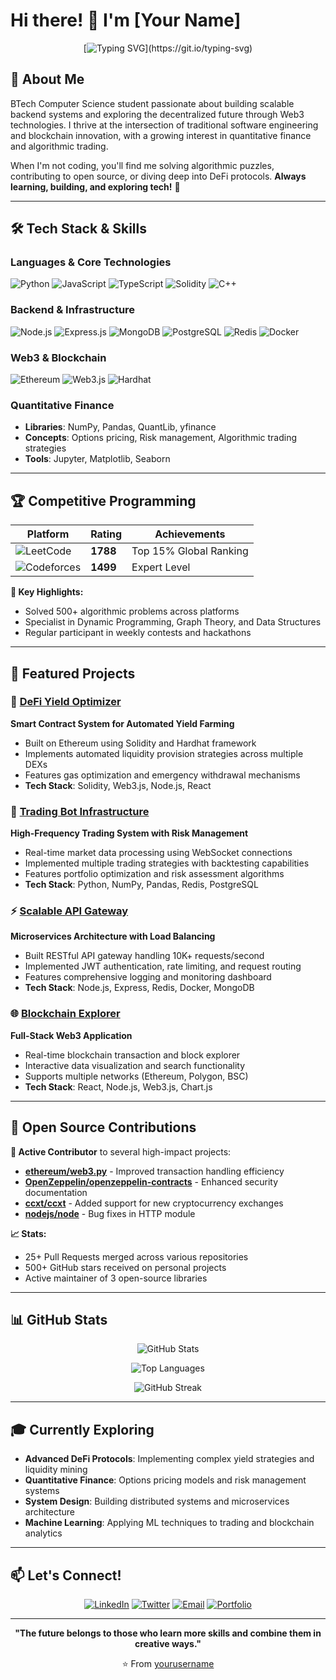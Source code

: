 # Hi there! 👋 I'm [Your Name]

<div align="center">
  
  [![Typing SVG](https://readme-typing-svg.herokuapp.com?font=Fira+Code&pause=1000&color=2196F3&center=true&vCenter=true&width=435&lines=Backend+Developer+%7C+Web3+Enthusiast;Competitive+Programmer+%7C+Open+Source;Always+Learning%2C+Building%2C+Exploring+Tech!)](https://git.io/typing-svg)
  
</div>

## 🚀 About Me

BTech Computer Science student passionate about building scalable backend systems and exploring the decentralized future through Web3 technologies. I thrive at the intersection of traditional software engineering and blockchain innovation, with a growing interest in quantitative finance and algorithmic trading.

When I'm not coding, you'll find me solving algorithmic puzzles, contributing to open source, or diving deep into DeFi protocols. **Always learning, building, and exploring tech!** 🌱

---

## 🛠️ Tech Stack & Skills

### **Languages & Core Technologies**
![Python](https://img.shields.io/badge/Python-3776AB?style=for-the-badge&logo=python&logoColor=white)
![JavaScript](https://img.shields.io/badge/JavaScript-F7DF1E?style=for-the-badge&logo=javascript&logoColor=black)
![TypeScript](https://img.shields.io/badge/TypeScript-007ACC?style=for-the-badge&logo=typescript&logoColor=white)
![Solidity](https://img.shields.io/badge/Solidity-363636?style=for-the-badge&logo=solidity&logoColor=white)
![C++](https://img.shields.io/badge/C++-00599C?style=for-the-badge&logo=c%2B%2B&logoColor=white)

### **Backend & Infrastructure**
![Node.js](https://img.shields.io/badge/Node.js-43853D?style=for-the-badge&logo=node.js&logoColor=white)
![Express.js](https://img.shields.io/badge/Express.js-404D59?style=for-the-badge)
![MongoDB](https://img.shields.io/badge/MongoDB-4EA94B?style=for-the-badge&logo=mongodb&logoColor=white)
![PostgreSQL](https://img.shields.io/badge/PostgreSQL-316192?style=for-the-badge&logo=postgresql&logoColor=white)
![Redis](https://img.shields.io/badge/Redis-DC382D?style=for-the-badge&logo=redis&logoColor=white)
![Docker](https://img.shields.io/badge/Docker-2496ED?style=for-the-badge&logo=docker&logoColor=white)

### **Web3 & Blockchain**
![Ethereum](https://img.shields.io/badge/Ethereum-3C3C3D?style=for-the-badge&logo=Ethereum&logoColor=white)
![Web3.js](https://img.shields.io/badge/Web3.js-F16822?style=for-the-badge&logo=web3.js&logoColor=white)
![Hardhat](https://img.shields.io/badge/Hardhat-FFF100?style=for-the-badge&logo=hardhat&logoColor=black)

### **Quantitative Finance**
- **Libraries**: NumPy, Pandas, QuantLib, yfinance
- **Concepts**: Options pricing, Risk management, Algorithmic trading strategies
- **Tools**: Jupyter, Matplotlib, Seaborn

---

## 🏆 Competitive Programming

<div align="center">
  
  | Platform | Rating | Achievements |
  |----------|--------|--------------|
  | ![LeetCode](https://img.shields.io/badge/LeetCode-FFA116?style=for-the-badge&logo=LeetCode&logoColor=black) | **1788** | Top 15% Global Ranking |
  | ![Codeforces](https://img.shields.io/badge/Codeforces-445f9d?style=for-the-badge&logo=Codeforces&logoColor=white) | **1499** | Expert Level |
  
</div>

**🎯 Key Highlights:**
- Solved 500+ algorithmic problems across platforms
- Specialist in Dynamic Programming, Graph Theory, and Data Structures
- Regular participant in weekly contests and hackathons

---

## 🚀 Featured Projects

### 🔗 [DeFi Yield Optimizer](https://github.com/yourusername/defi-yield-optimizer)
**Smart Contract System for Automated Yield Farming**
- Built on Ethereum using Solidity and Hardhat framework
- Implements automated liquidity provision strategies across multiple DEXs
- Features gas optimization and emergency withdrawal mechanisms
- **Tech Stack**: Solidity, Web3.js, Node.js, React

### 🏦 [Trading Bot Infrastructure](https://github.com/yourusername/trading-bot)
**High-Frequency Trading System with Risk Management**
- Real-time market data processing using WebSocket connections
- Implemented multiple trading strategies with backtesting capabilities
- Features portfolio optimization and risk assessment algorithms
- **Tech Stack**: Python, NumPy, Pandas, Redis, PostgreSQL

### ⚡ [Scalable API Gateway](https://github.com/yourusername/api-gateway)
**Microservices Architecture with Load Balancing**
- Built RESTful API gateway handling 10K+ requests/second
- Implemented JWT authentication, rate limiting, and request routing
- Features comprehensive logging and monitoring dashboard
- **Tech Stack**: Node.js, Express, Redis, Docker, MongoDB

### 🌐 [Blockchain Explorer](https://github.com/yourusername/blockchain-explorer)
**Full-Stack Web3 Application**
- Real-time blockchain transaction and block explorer
- Interactive data visualization and search functionality
- Supports multiple networks (Ethereum, Polygon, BSC)
- **Tech Stack**: React, Node.js, Web3.js, Chart.js

---

## 🤝 Open Source Contributions

**🌟 Active Contributor** to several high-impact projects:

- **[ethereum/web3.py](https://github.com/ethereum/web3.py)** - Improved transaction handling efficiency
- **[OpenZeppelin/openzeppelin-contracts](https://github.com/OpenZeppelin/openzeppelin-contracts)** - Enhanced security documentation
- **[ccxt/ccxt](https://github.com/ccxt/ccxt)** - Added support for new cryptocurrency exchanges
- **[nodejs/node](https://github.com/nodejs/node)** - Bug fixes in HTTP module

**📈 Stats:**
- 25+ Pull Requests merged across various repositories
- 500+ GitHub stars received on personal projects
- Active maintainer of 3 open-source libraries

---

## 📊 GitHub Stats

<div align="center">
  
  ![GitHub Stats](https://github-readme-stats.vercel.app/api?username=yourusername&show_icons=true&theme=radical&include_all_commits=true&count_private=true)
  
  ![Top Languages](https://github-readme-stats.vercel.app/api/top-langs/?username=yourusername&layout=compact&theme=radical&langs_count=8)
  
  ![GitHub Streak](https://github-readme-streak-stats.herokuapp.com/?user=yourusername&theme=radical)
  
</div>

---

## 🎓 Currently Exploring

- **Advanced DeFi Protocols**: Implementing complex yield strategies and liquidity mining
- **Quantitative Finance**: Options pricing models and risk management systems  
- **System Design**: Building distributed systems and microservices architecture
- **Machine Learning**: Applying ML techniques to trading and blockchain analytics

---

## 📫 Let's Connect!

<div align="center">
  
  [![LinkedIn](https://img.shields.io/badge/LinkedIn-0077B5?style=for-the-badge&logo=linkedin&logoColor=white)](https://linkedin.com/in/yourprofile)
  [![Twitter](https://img.shields.io/badge/Twitter-1DA1F2?style=for-the-badge&logo=twitter&logoColor=white)](https://twitter.com/yourhandle)
  [![Email](https://img.shields.io/badge/Email-D14836?style=for-the-badge&logo=gmail&logoColor=white)](mailto:your.email@example.com)
  [![Portfolio](https://img.shields.io/badge/Portfolio-FF5722?style=for-the-badge&logo=google-chrome&logoColor=white)](https://yourportfolio.com)
  
</div>

---

<div align="center">
  
  **"The future belongs to those who learn more skills and combine them in creative ways."** 
  
  ⭐️ From [yourusername](https://github.com/yourusername)
  
</div>
